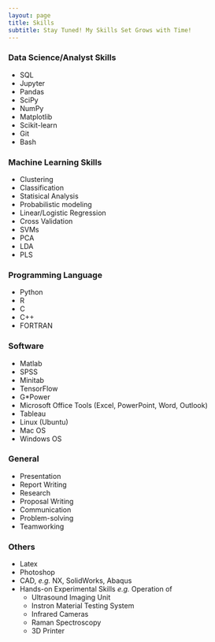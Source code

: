 ```yaml
---
layout: page
title: Skills
subtitle: Stay Tuned! My Skills Set Grows with Time!
---
```


### Data Science/Analyst Skills 
* SQL
* Jupyter
* Pandas
* SciPy
* NumPy
* Matplotlib
* Scikit-learn
* Git
* Bash

### Machine Learning Skills
* Clustering
* Classification
* Statisical Analysis
* Probabilistic modeling
* Linear/Logistic Regression
* Cross Validation
* SVMs
* PCA
* LDA
* PLS

### Programming Language
* Python
* R
* C
* C++
* FORTRAN

### Software
* Matlab 
* SPSS
* Minitab
* TensorFlow
* G*Power 
* Microsoft Office Tools (Excel, PowerPoint, Word, Outlook)
* Tableau
* Linux (Ubuntu) 
* Mac OS 
* Windows OS

### General 
* Presentation
* Report Writing
* Research
* Proposal Writing
* Communication
* Problem-solving
* Teamworking

### Others
* Latex
* Photoshop
* CAD, _e.g._ NX, SolidWorks, Abaqus
* Hands-on Experimental Skills _e.g._ Operation of 
  * Ultrasound Imaging Unit
  * Instron Material Testing System
  * Infrared Cameras
  * Raman Spectroscopy
  * 3D Printer
